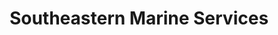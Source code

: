 ---
title: "Southeastern Marine Services"
url: /clarkton/southeastern-marine-services/
shop: Boot
---